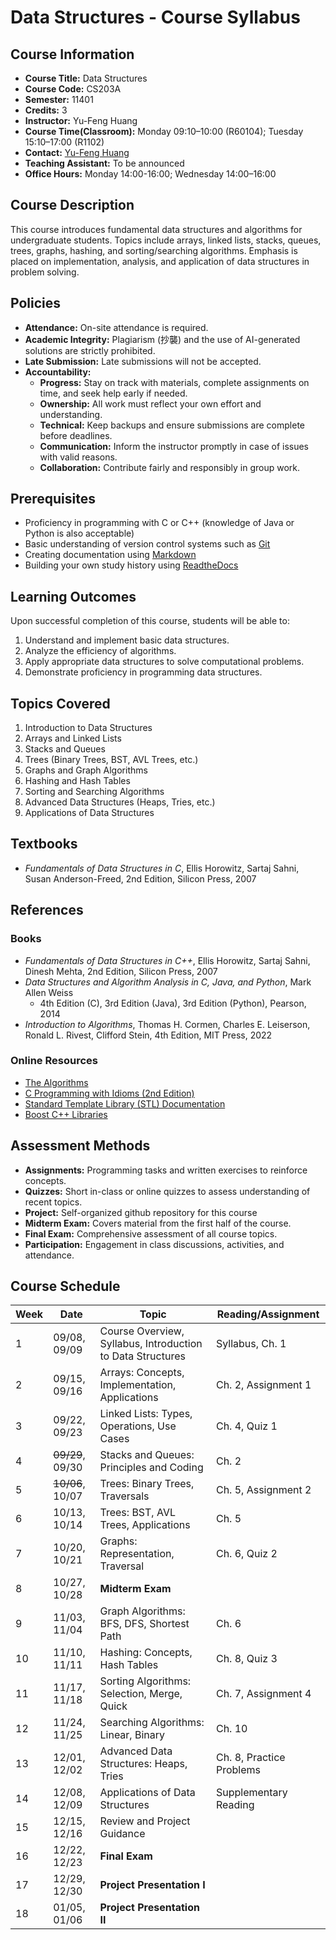# Data Structures - Course Syllabus

## Course Information
- **Course Title:** Data Structures  
- **Course Code:** CS203A  
- **Semester:** 11401  
- **Credits:** 3  
- **Instructor:** Yu-Feng Huang  
- **Course Time(Classroom):** Monday 09:10–10:00 (R60104); Tuesday 15:10–17:00 (R1102)  
- **Contact:** [Yu-Feng Huang](mailto:yfhuang@saturn.yzu.edu.tw)  
- **Teaching Assistant:** To be announced  
- **Office Hours:** Monday 14:00-16:00; Wednesday 14:00–16:00  

## Course Description
This course introduces fundamental data structures and algorithms for undergraduate students. Topics include arrays, linked lists, stacks, queues, trees, graphs, hashing, and sorting/searching algorithms. Emphasis is placed on implementation, analysis, and application of data structures in problem solving.

## Policies
- **Attendance:** On-site attendance is required.
- **Academic Integrity:** Plagiarism (抄襲) and the use of AI-generated solutions are strictly prohibited.
- **Late Submission:** Late submissions will not be accepted.
- **Accountability:**
    - **Progress:** Stay on track with materials, complete assignments on time, and seek help early if needed.
    - **Ownership:** All work must reflect your own effort and understanding.
    - **Technical:** Keep backups and ensure submissions are complete before deadlines.
    - **Communication:** Inform the instructor promptly in case of issues with valid reasons.
    - **Collaboration:** Contribute fairly and responsibly in group work.

## Prerequisites
- Proficiency in programming with C or C++ (knowledge of Java or Python is also acceptable)
- Basic understanding of version control systems such as [Git](https://git-scm.com/)
- Creating documentation using [Markdown](https://www.markdownguide.org/)
- Building your own study history using [ReadtheDocs](https://about.readthedocs.com/)

## Learning Outcomes
Upon successful completion of this course, students will be able to:
1. Understand and implement basic data structures.
2. Analyze the efficiency of algorithms.
3. Apply appropriate data structures to solve computational problems.
4. Demonstrate proficiency in programming data structures.

## Topics Covered
1. Introduction to Data Structures
2. Arrays and Linked Lists
3. Stacks and Queues
4. Trees (Binary Trees, BST, AVL Trees, etc.)
5. Graphs and Graph Algorithms
6. Hashing and Hash Tables
7. Sorting and Searching Algorithms
8. Advanced Data Structures (Heaps, Tries, etc.)
9. Applications of Data Structures

## Textbooks
- *Fundamentals of Data Structures in C*, Ellis Horowitz, Sartaj Sahni, Susan Anderson-Freed, 2nd Edition, Silicon Press, 2007 

## References

### Books
- *Fundamentals of Data Structures in C++*, Ellis Horowitz, Sartaj Sahni, Dinesh Mehta, 2nd Edition, Silicon Press, 2007
- *Data Structures and Algorithm Analysis in C, Java, and Python*, Mark Allen Weiss  
    - 4th Edition (C), 3rd Edition (Java), 3rd Edition (Python), Pearson, 2014
- *Introduction to Algorithms*, Thomas H. Cormen, Charles E. Leiserson, Ronald L. Rivest, Clifford Stein, 4th Edition, MIT Press, 2022

### Online Resources
- [The Algorithms](https://github.com/TheAlgorithms)
- [C Programming with Idioms (2nd Edition)](https://github.com/pangfengliu/C-programming-with-idioms-2nd-edition)
- [Standard Template Library (STL) Documentation](https://en.cppreference.com/w/cpp/container)
- [Boost C++ Libraries](https://www.boost.org/)

## Assessment Methods
- **Assignments:** Programming tasks and written exercises to reinforce concepts.
- **Quizzes:** Short in-class or online quizzes to assess understanding of recent topics.
- **Project:** Self-organized github repository for this course
- **Midterm Exam:** Covers material from the first half of the course.
- **Final Exam:** Comprehensive assessment of all course topics.
- **Participation:** Engagement in class discussions, activities, and attendance.

## Course Schedule

| Week | Date             | Topic                                                      | Reading/Assignment                |
|------|------------------|------------------------------------------------------------|-----------------------------------|
| 1    | 09/08, 09/09     | Course Overview, Syllabus, Introduction to Data Structures | Syllabus, Ch. 1                   |
| 2    | 09/15, 09/16     | Arrays: Concepts, Implementation, Applications             | Ch. 2, Assignment 1               |
| 3    | 09/22, 09/23     | Linked Lists: Types, Operations, Use Cases                 | Ch. 4, Quiz 1                     |
| 4    | ~~09/29~~, 09/30 | Stacks and Queues: Principles and Coding                   | Ch. 2                             |
| 5    | ~~10/06~~, 10/07 | Trees: Binary Trees, Traversals                            | Ch. 5, Assignment 2               |
| 6    | 10/13, 10/14     | Trees: BST, AVL Trees, Applications                        | Ch. 5                             |
| 7    | 10/20, 10/21     | Graphs: Representation, Traversal                          | Ch. 6, Quiz 2                     |
| 8    | 10/27, 10/28     | **Midterm Exam**                                           |                                   |
| 9    | 11/03, 11/04     | Graph Algorithms: BFS, DFS, Shortest Path                  | Ch. 6                             |
| 10   | 11/10, 11/11     | Hashing: Concepts, Hash Tables                             | Ch. 8, Quiz 3                     |
| 11   | 11/17, 11/18     | Sorting Algorithms: Selection, Merge, Quick                | Ch. 7, Assignment 4               |
| 12   | 11/24, 11/25     | Searching Algorithms: Linear, Binary                       | Ch. 10                            |
| 13   | 12/01, 12/02     | Advanced Data Structures: Heaps, Tries                     | Ch. 8, Practice Problems          |
| 14   | 12/08, 12/09     | Applications of Data Structures                            | Supplementary Reading             |
| 15   | 12/15, 12/16     | Review and Project Guidance                                |                                   |
| 16   | 12/22, 12/23     | **Final Exam**                                             |                                   |
| 17   | 12/29, 12/30     | **Project Presentation I**                                 |                                   |
| 18   | 01/05, 01/06     | **Project Presentation II**                                |                                   |

